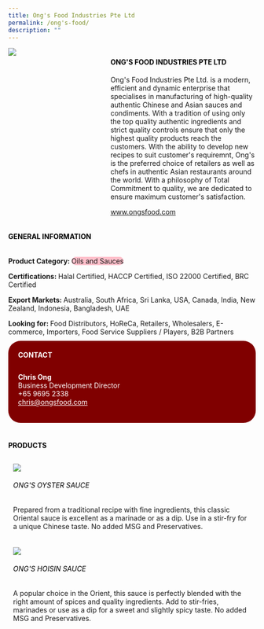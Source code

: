 ```yaml
--- 
title: Ong's Food Industries Pte Ltd 
permalink: /ong's-food/ 
description: ""
---
```


<div class="flex-paragraph"> 
<div class="flex-container" style="display: flex; flex-wrap: wrap;"> 
<div class="card sgds" style="flex: 1 1 40%; display: block;"> 
<img src="https://drive.google.com/u/0/uc?id=1hmHsra-ZBKZuPl-5FwksoeqQ_R5ZDNW-&export=download"> 
</div> 
<div class="card-sgds" style="flex: 1 1 58%; display: block; margin-left: 3px"> 
<h4 style="text-transform: uppercase; color: black;">
<b>Ong's Food Industries Pte Ltd
</b>
</h4> 
<p>Ong's Food Industries Pte Ltd. is a modern, efficient and dynamic enterprise that specialises in manufacturing of high-quality authentic Chinese and Asian sauces and condiments. With a tradition of using only the top quality authentic ingredients and strict quality controls ensure that only the highest quality products reach the customers. With the ability to develop new recipes to suit customer's requiremnt, Ong's is the preferred choice of retailers as well as chefs in authentic Asian restaurants around the world. With a philosophy of Total Commitment to quality, we are dedicated to ensure maximum customer's satisfaction.
</p> 
<p>
<a href="https://www.ongsfood.com" target="_blank">www.ongsfood.com
</a>
</p> 
</div> 
</div> 
</div> 
<h4 style="text-transform: uppercase; color: black;"> 
<b>General Information
</b> 
</h4> 
<div class="flex-container" style="display: flex; flex-wrap: wrap;"> 
<div class="card sgds" style="flex: 1 1 65%; display: block; align-self: stretch"> 
<div class="flex-paragraph"> 
<p> 
<b>Product Category: 
</b> 
<span style=" background-color: pink; border-radius: 10px;">Oils and Sauces
</span> 
</p> 
<p> 
<b>Certifications: 
</b>Halal Certified, HACCP Certified, ISO 22000 Certified, BRC Certified 
</p> 
<p> 
<b>Export Markets: 
</b>Australia, South Africa, Sri Lanka, USA, Canada, India, New Zealand, Indonesia, Bangladesh, UAE 
</p> 
<p style="margin-bottom: 10px;"> 
<b>Looking for: 
</b>Food Distributors, HoReCa, Retailers, Wholesalers, E-commerce, Importers, Food Service Suppliers / Players, B2B Partners 
</p> 
</div> 
</div> 
<div class="card sgds" style="flex: 1 1 35%; padding: 10px; display: block; background-color: maroon; border-radius: 25px; align-self: center;"> 
<h4 style="color: white; margin-top: 10px; margin-left: 10px;">CONTACT
</h4> 
<div class="flex-paragraph"> 
<p style="padding: 10px; color: white;"> 
<b>Chris Ong
</b> 
<br>Business Development Director
<br>+65 9695 2338
<br> 
<a href="mailto:chris@ongsfood.com" style="color: white;">chris@ongsfood.com
</a> 
</p> 
</div> 
</div> 
</div> 
<br> 
<h4 style="text-transform: uppercase; color: black;"> 
<b>Products
</b> 
</h4> 
<div style="display: flex; flex-wrap: wrap;"> 
<div class="card sgds" style="flex: 1 1 47%; margin: 10px; display: block;"> 
<div class="flex-image" style="display: block;"> 
<img src="https://drive.google.com/u/0/uc?id=1TeJjdXagfZX1UIqObzm4lQU_r0TXGZrr&export=download"> 
</div> 
<div class="flex-paragraph"> 
<h6 style="text-transform: uppercase; color: black;">Ong's Oyster Sauce
</h6> 
<p>Prepared from a traditional recipe with fine ingredients, this classic Oriental sauce is excellent as a marinade or as a dip. Use in a stir-fry for a unique Chinese taste. No added MSG and Preservatives.
</p> 
</div> 
</div> 
<div class="card sgds" style="flex: 1 1 47%; margin: 10px; display: block;"> 
<div class="flex-image" style="display: block;"> 
<img src="https://drive.google.com/u/0/uc?id=1Qq4_cRV7C0gqp4ATGd-4Csy2F1UCEI4M&export=download"> 
</div> 
<div class="flex-paragraph"> 
<h6 style="text-transform: uppercase; color: black;">Ong's Hoisin Sauce
</h6> 
<p>A popular choice in the Orient, this sauce is perfectly blended with the right amount of spices and quality ingredients. Add to stir-fries, marinades or use as a dip for a sweet and slightly spicy taste. No added MSG and Preservatives.
</p> 
</div> 
</div> 
</div>